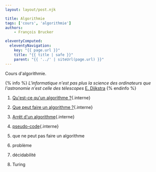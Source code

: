 ```yaml
---
layout: layout/post.njk

title: Algorithmie
tags: ['cours', 'algorithmie']
authors:
    - François Brucker

eleventyComputed:
  eleventyNavigation:
    key: "{{ page.url }}"
    title: "{{ title | safe }}"
    parent: "{{ '../' | siteUrl(page.url) }}"
---
```


Cours d'algorithmie.

{% info %}
*L'informatique n'est pas plus la science des ordinateurs que l'astronomie n'est celle des télescopes* [E. Dijkstra](https://fr.wikipedia.org/wiki/Edsger_Dijkstra)
{% endinfo %}

1. [Qu'est-ce qu'un algorithme ?](définition){.interne}
2. [Que peut faire un algorithme ?](calculabilité){.interne}
3. [Arrêt d'un algorithme](arrêt-rice){.interne}

1. [pseudo-code](./pseudo-code){.interne}
2. que ne peut pas faire un algorithme
3. problème
4. décidabilité
5. Turing
